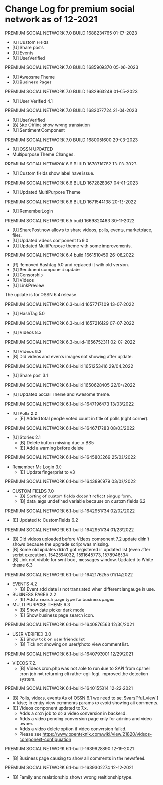 # Change Log for premium social network as of 12-2021
PREMIUM SOCIAL NETWORK 7.0 BUILD 1688234765 01-07-2023
- [U] Custom Fields
- [U] Share posts
- [U] Events
- [U] UserVerified

PREMIUM SOCIAL NETWORK 7.0 BUILD 1685909370 05-06-2023
- [U] Aweosme Theme 
- [U] Business Pages

PREMIUM SOCIAL NETWORK 7.0 BUILD 1682963249 01-05-2023
- [U] User Verified 4.1

PREMIUM SOCIAL NETWORK 7.0 BUILD 1682077724 21-04-2023
- [U] UserVerified
- [B] Site Offline show wrong translation
- [U] Sentiment Component

PREMIUM SOCIAL NETWORK 7.0 BUILD 1680051600 29-03-2023
-  [U] OSSN UPDATED
-  Multipurpose Theme Changes.

PREMIUM SOCIAL NETWROK 6.6 BUILD 1678716762 13-03-2023
- [U] Custom fields show label have issue.

PREMIUM SOCIAL NETWORK 6.6 BUILD 1672828367 04-01-2023
- [U] Updated MultiPurpose Theme

PREMIUM SCOIAL NETWORK 6.6 BUILD 1671544138 20-12-2022
- [U] RememberLogin 

PREMIUM SOCIAL NETWORK 6.5 build 1669820463 30-11-2022
- [U] SharePost now allows to share videos, polls, events, marketplace, files.
- [U] Updated videos component to 9.0
- [U] Updated MultiPurpose theme with some improvements.

PREMIUM SOCIAL NETWORK 6.4 build 1661510459 26-08.2022
- [R] Removed Hashtag 5.0 and replaced it with old version.
- [U] Sentiment component update
- [U] Censorship
- [U] Videos
- [U] LinkPreview

The update is for OSSN 6.4 release.

PREMIUM SOCIAL NETWORK 6.3-build 1657717409 13-07-2022
- [U] HashTag 5.0

PREMIUM SOCIAL NETWORK 6.3-build 1657216129 07-07-2022
- [U] Videos 8.3

PREMIUM SOCIAL NETWORK 6.3-build-1656752311 02-07-2022
- [U] Videos 8.2
- [B] Old videos and events images not showing after update.

PREMIUM SOCIAL NETWORK 6.1-build 1651253416 29/04/2022
- [U] Share post 3.1 

PREMIUM SOCIAL NETWORK 6.1-build 1650628405  22/04/2022
- [U] Updated Social Theme and Awesome theme.

PREMIUM SOCIAL NETWORK 6.1-build-1647196473  13/03/2022
- [U] Polls 2.2
    - [E] Added total people voted count in title of polls (right corner).

PREMIUM SOCIAL NETWORK 6.1-build-1646717283  08/03/2022
- [U] Stories 2.1
    - [B] Delete button missing due to BS5
    - [E] Add a warning before delete
   
PREMIUM SOCIAL NETWORK 6.1-build-1645803269  25/02/2022
- Remember Me Login 3.0 
    - [E] Update fingerprint to v3
    
PREMIUM SOCIAL NETWORK 6.1-build-1643890979  03/02/2022
- CUSTOM FIELDS 7.0
    - [B] Sorting of custom fields doesn't reflect singup form.
    - [B] data_args undefined variable because on custom fields 6.2
    
PREMIUM SOCIAL NETWORK 6.1-build-1642951734  02/02/2022
- [E] Updated to CustomFields 6.2

PREMIUM SOCIAL NETWORK 6.1-build-1642951734  01/23/2022
- [B] Old videos uploaded before Videos component 7.2 update didn't shows because the upgrade script was missing.
- [B] Some old updates didn't got registered in updated list (even after script execution). 1542564032, 1561645773, 1578946534
- [B] Link not visible for sent box , messages window. Updated to White theme 6.3
  
PREMIUM SOCIAL NETWORK 6.1-build-1642176255  01/14/2022
- EVENTS 4.2
     - [B] Event add date is not translated when different langauge in use.
- BUSINESS PAGES 2.2
    - [E] Add a search page type for business pages
- MULTI PURPOSE THEME 6.3
    - [B] Show date picker dark mode
    - [E] Show business page search icon.

PREMIUM SOCIAL NETWORK 6.1-build-1640876563  12/30/2021
 - USER VERIFIED 3.0 
    - [E] Show tick on user friends list
    - [B] Tick not showing on user/photo view comment list.
 
PREMIUM SOCIAL NETWORK 6.1-build-1640793001  12/29/2021
- VIDEOS  7.2.
  - [B] Videos cron.php was not able to run due to SAPI from cpanel cron job not returning cli rather cgi-fcgi. Improved the detection system.
 
PREMIUM SOCIAL NETWORK 6.1-build-1640155314  12-22-2021
- [B] Polls, videos, events As of OSSN 6.1 we need to set $vars['full_view'] = false; in entity view comments params to avoid showing all comments.
- [E] Videos component updated to 7.x.
    - Adds a cron job to do a video conversion in backend.
    - Adds a video pending conversion page only for admins and video owner. 
    - Adds a video delete option if video conversion failed.
    - Please see https://www.openteknik.com/wiki/view/21820/videos-component-configuration

PREMIUM SOCIAL NETWORK 6.1-build-1639928890  12-19-2021
- [B] Business page causing to show all comments in the newsfeed.

PREMIUM SOCIAL NETWORK 6.1-build-1639302274  12-12-2021
- [B] Family and realationship shows wrong realtionship type.
